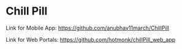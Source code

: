 # Chill Pill

Link for Mobile App: https://github.com/anubhav11march/ChillPill

Link for Web Portals: https://github.com/hotmonk/chillPill_web_app
